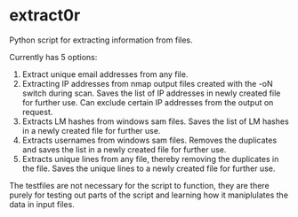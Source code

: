 # extract0r

Python script for extracting information from files.

Currently has 5 options:

1) Extract unique email addresses from any file.
2) Extracting IP addresses from nmap output files created with the -oN switch during scan. Saves the list of IP addresses in newly created file for further use. Can exclude certain IP addresses from the output on request.
3)  Extracts LM hashes from windows sam files. Saves the list of LM hashes in a newly created file for further use.
4)  Extracts usernames from windows sam files. Removes the duplicates and saves the list in a newly created file for further use.
5)  Extracts unique lines from any file, thereby removing the duplicates in the file. Saves the unique lines to a newly created file for further use.


The testfiles are not necessary for the script to function, they are there purely for testing out parts of the script and learning how it maniplulates the data in input files. 
